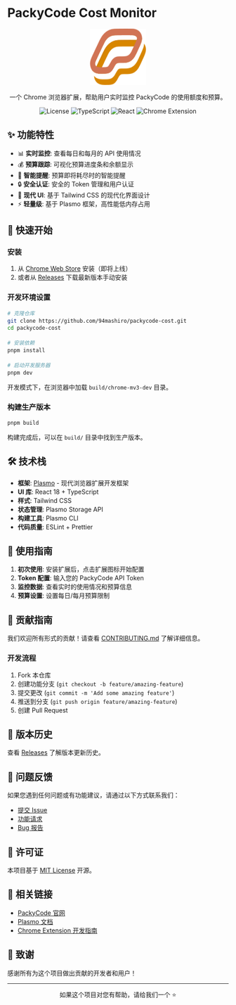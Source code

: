 # PackyCode Cost Monitor

<div align="center">
  <img src="assets/icon.png" alt="PackyCode Cost Monitor" width="128" height="128">
  
  <p>一个 Chrome 浏览器扩展，帮助用户实时监控 PackyCode 的使用额度和预算。</p>

  ![License](https://img.shields.io/badge/license-MIT-blue.svg)
  ![TypeScript](https://img.shields.io/badge/TypeScript-007ACC?style=flat&logo=typescript&logoColor=white)
  ![React](https://img.shields.io/badge/React-20232A?style=flat&logo=react&logoColor=61DAFB)
  ![Chrome Extension](https://img.shields.io/badge/Chrome-Extension-4285F4?style=flat&logo=google-chrome&logoColor=white)
</div>

## ✨ 功能特性

- 📊 **实时监控**: 查看每日和每月的 API 使用情况
- 💰 **预算跟踪**: 可视化预算进度条和余额显示
- 🎯 **智能提醒**: 预算即将耗尽时的智能提醒
- 🔒 **安全认证**: 安全的 Token 管理和用户认证
- 🎨 **现代 UI**: 基于 Tailwind CSS 的现代化界面设计
- ⚡ **轻量级**: 基于 Plasmo 框架，高性能低内存占用

## 🚀 快速开始

### 安装

1. 从 [Chrome Web Store](https://chrome.google.com/webstore) 安装（即将上线）
2. 或者从 [Releases](https://github.com/94mashiro/packycode-cost/releases) 下载最新版本手动安装

### 开发环境设置

```bash
# 克隆仓库
git clone https://github.com/94mashiro/packycode-cost.git
cd packycode-cost

# 安装依赖
pnpm install

# 启动开发服务器
pnpm dev
```

开发模式下，在浏览器中加载 `build/chrome-mv3-dev` 目录。

### 构建生产版本

```bash
pnpm build
```

构建完成后，可以在 `build/` 目录中找到生产版本。

## 🛠️ 技术栈

- **框架**: [Plasmo](https://docs.plasmo.com/) - 现代浏览器扩展开发框架
- **UI 库**: React 18 + TypeScript
- **样式**: Tailwind CSS
- **状态管理**: Plasmo Storage API
- **构建工具**: Plasmo CLI
- **代码质量**: ESLint + Prettier

## 📖 使用指南

1. **初次使用**: 安装扩展后，点击扩展图标开始配置
2. **Token 配置**: 输入您的 PackyCode API Token
3. **监控数据**: 查看实时的使用情况和预算信息
4. **预算设置**: 设置每日/每月预算限制

## 🤝 贡献指南

我们欢迎所有形式的贡献！请查看 [CONTRIBUTING.md](CONTRIBUTING.md) 了解详细信息。

### 开发流程

1. Fork 本仓库
2. 创建功能分支 (`git checkout -b feature/amazing-feature`)
3. 提交更改 (`git commit -m 'Add some amazing feature'`)
4. 推送到分支 (`git push origin feature/amazing-feature`)
5. 创建 Pull Request

## 📝 版本历史

查看 [Releases](https://github.com/94mashiro/packycode-cost/releases) 了解版本更新历史。

## 🐛 问题反馈

如果您遇到任何问题或有功能建议，请通过以下方式联系我们：

- [提交 Issue](https://github.com/94mashiro/packycode-cost/issues)
- [功能请求](https://github.com/94mashiro/packycode-cost/issues/new?template=feature_request.md)
- [Bug 报告](https://github.com/94mashiro/packycode-cost/issues/new?template=bug_report.md)

## 📄 许可证

本项目基于 [MIT License](LICENSE) 开源。

## 🔗 相关链接

- [PackyCode 官网](https://www.packycode.com)
- [Plasmo 文档](https://docs.plasmo.com/)
- [Chrome Extension 开发指南](https://developer.chrome.com/docs/extensions/)

## 💖 致谢

感谢所有为这个项目做出贡献的开发者和用户！

---

<div align="center">
  <p>如果这个项目对您有帮助，请给我们一个 ⭐️</p>
</div>